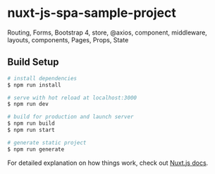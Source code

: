# nuxt-js-spa-sample-project
Routing, Forms, Bootstrap 4, store, @axios, component, middleware, layouts, components, Pages, Props, State

## Build Setup

``` bash
# install dependencies
$ npm run install

# serve with hot reload at localhost:3000
$ npm run dev

# build for production and launch server
$ npm run build
$ npm run start

# generate static project
$ npm run generate
```

For detailed explanation on how things work, check out [Nuxt.js docs](https://nuxtjs.org).
